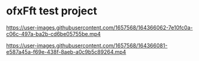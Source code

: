 # ofxFft test project

https://user-images.githubusercontent.com/1657568/164366062-7e10fc0a-c06c-497a-ba2b-cd6be05755be.mp4


https://user-images.githubusercontent.com/1657568/164366081-e587a45a-f69e-438f-8aeb-a0c9b5c89264.mp4

